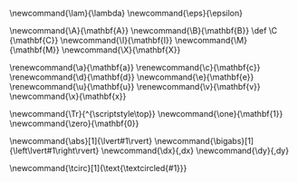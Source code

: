 \newcommand{\lam}{\lambda}
\newcommand{\eps}{\epsilon}

\newcommand{\A}{\mathbf{A}}
\newcommand{\B}{\mathbf{B}}
\def \C {\mathbf{C}}
\newcommand{\I}{\mathbf{I}}
\newcommand{\M}{\mathbf{M}}
\newcommand{\X}{\mathbf{X}}

\renewcommand{\a}{\mathbf{a}}
\renewcommand{\c}{\mathbf{c}}
\renewcommand{\d}{\mathbf{d}}
\newcommand{\e}{\mathbf{e}}
\renewcommand{\u}{\mathbf{u}}
\renewcommand{\v}{\mathbf{v}}
\newcommand{\x}{\mathbf{x}}

\newcommand{\Tr}{^{\scriptstyle\top}}
\newcommand{\one}{\mathbf{1}}
\newcommand{\zero}{\mathbf{0}}

\newcommand{\abs}[1]{\lvert#1\rvert}
\newcommand{\bigabs}[1]{\left\lvert#1\right\rvert}
\newcommand{\dx}{\,dx}
\newcommand{\dy}{\,dy}

\newcommand{\tcirc}[1]{\text{\textcircled{#1}}}
